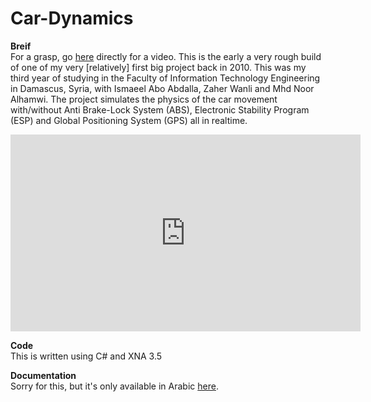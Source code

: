 # Car-Dynamics

<strong>Breif</strong>
<br/>For a grasp, go <a href="https://www.youtube.com/watch?v=8NtnupALEh4">here</a> directly for a video. This is the early a very rough build of one of my very  [relatively] first big project back in 2010. This was my third year of studying in the Faculty of Information Technology Engineering in Damascus, Syria, with Ismaeel Abo Abdalla, Zaher Wanli and Mhd Noor Alhamwi. The project simulates the physics of the car movement with/without Anti Brake-Lock System (ABS), Electronic Stability Program (ESP) and Global Positioning System (GPS) all in realtime. 

<iframe width="560" height="315" src="https://www.youtube.com/embed/8NtnupALEh4" frameborder="0" allowfullscreen></iframe>

<strong>Code</strong>
<br/>This is written using C# and XNA 3.5


<strong>Documentation</strong>
<br/>Sorry for this, but it's only available in Arabic <a href="http://www.slideshare.net/ZGTRZGTR/documentation-of-car-dynamics-with-abs-esp-and-gps-systems">here</a>.
